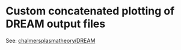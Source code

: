 # Custom concatenated plotting of DREAM output files

See: [chalmersplasmatheory/DREAM](https://github.com/chalmersplasmatheory/DREAM)
